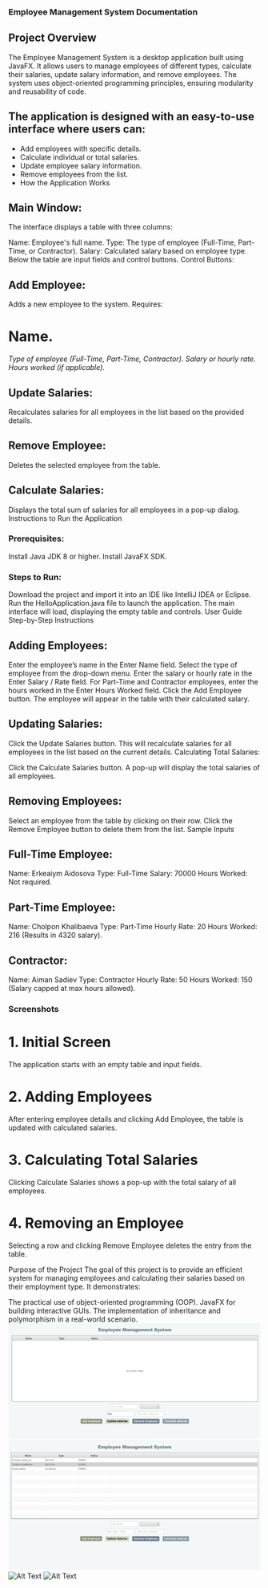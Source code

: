 ### Employee Management System Documentation
## Project Overview
The Employee Management System is a desktop application built using JavaFX. 
It allows users to manage employees of different types, calculate their salaries, update salary information, and remove employees.
The system uses object-oriented programming principles, ensuring modularity and reusability of code.

## The application is designed with an easy-to-use interface where users can:

- Add employees with specific details.
- Calculate individual or total salaries.
- Update employee salary information.
- Remove employees from the list.
- How the Application Works
  
## Main Window:

The interface displays a table with three columns:

Name: Employee's full name.
Type: The type of employee (Full-Time, Part-Time, or Contractor).
Salary: Calculated salary based on employee type.
Below the table are input fields and control buttons.
Control Buttons:

## Add Employee:
Adds a new employee to the system.
Requires:

# Name.
*Type of employee (Full-Time, Part-Time, Contractor).*
*Salary or hourly rate.*
*Hours worked (if applicable).*

## Update Salaries:
Recalculates salaries for all employees in the list based on the provided details.

## Remove Employee:
Deletes the selected employee from the table.

## Calculate Salaries:
Displays the total sum of salaries for all employees in a pop-up dialog.
Instructions to Run the Application

### Prerequisites:

Install Java JDK 8 or higher.
Install JavaFX SDK.

### Steps to Run:

Download the project and import it into an IDE like IntelliJ IDEA or Eclipse.
Run the HelloApplication.java file to launch the application.
The main interface will load, displaying the empty table and controls.
User Guide
Step-by-Step Instructions
## Adding Employees:

Enter the employee’s name in the Enter Name field.
Select the type of employee from the drop-down menu.
Enter the salary or hourly rate in the Enter Salary / Rate field.
For Part-Time and Contractor employees, enter the hours worked in the Enter Hours Worked field.
Click the Add Employee button. The employee will appear in the table with their calculated salary.
## Updating Salaries:

Click the Update Salaries button. This will recalculate salaries for all employees in the list based on the current details.
Calculating Total Salaries:

Click the Calculate Salaries button. A pop-up will display the total salaries of all employees.
## Removing Employees:

Select an employee from the table by clicking on their row.
Click the Remove Employee button to delete them from the list.
Sample Inputs

## Full-Time Employee:
Name: Erkeaiym Aidosova
Type: Full-Time
Salary: 70000
Hours Worked: Not required.
## Part-Time Employee:
Name: Cholpon Khalibaeva
Type: Part-Time
Hourly Rate: 20
Hours Worked: 216 (Results in 4320 salary).
## Contractor:
Name: Aiman Sadiev
Type: Contractor
Hourly Rate: 50
Hours Worked: 150 (Salary capped at max hours allowed).

### Screenshots
# 1. Initial Screen
The application starts with an empty table and input fields.

# 2. Adding Employees
After entering employee details and clicking Add Employee, the table is updated with calculated salaries.

# 3. Calculating Total Salaries
Clicking Calculate Salaries shows a pop-up with the total salary of all employees.

# 4. Removing an Employee
Selecting a row and clicking Remove Employee deletes the entry from the table.

Purpose of the Project
The goal of this project is to provide an efficient system for managing employees and calculating their salaries based on their employment type. It demonstrates:

The practical use of object-oriented programming (OOP).
JavaFX for building interactive GUIs.
The implementation of inheritance and polymorphism in a real-world scenario.
![Alt Text](M1.png)
![Alt Text](M2.png)
![Alt Text](images/screenshot1.png)
![Alt Text](images/screenshot1.png)
